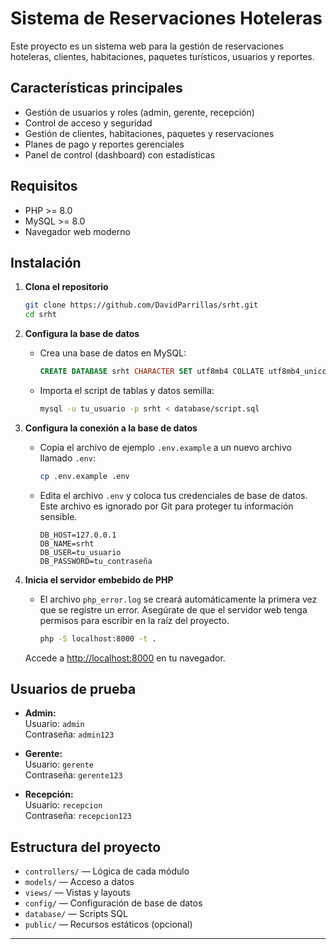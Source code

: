 # Sistema de Reservaciones Hoteleras

Este proyecto es un sistema web para la gestión de reservaciones hoteleras, clientes, habitaciones, paquetes turísticos, usuarios y reportes.

## Características principales

- Gestión de usuarios y roles (admin, gerente, recepción)
- Control de acceso y seguridad
- Gestión de clientes, habitaciones, paquetes y reservaciones
- Planes de pago y reportes gerenciales
- Panel de control (dashboard) con estadísticas

## Requisitos

- PHP >= 8.0
- MySQL >= 8.0
- Navegador web moderno

## Instalación

1. **Clona el repositorio**
   ```bash
   git clone https://github.com/DavidParrillas/srht.git
   cd srht
   ```

2. **Configura la base de datos**
   - Crea una base de datos en MySQL:
     ```sql
     CREATE DATABASE srht CHARACTER SET utf8mb4 COLLATE utf8mb4_unicode_ci;
     ```
   - Importa el script de tablas y datos semilla:
     ```bash
     mysql -u tu_usuario -p srht < database/script.sql
     ```

3. **Configura la conexión a la base de datos**
   - Copia el archivo de ejemplo `.env.example` a un nuevo archivo llamado `.env`:
     ```bash
     cp .env.example .env
     ```
   - Edita el archivo `.env` y coloca tus credenciales de base de datos. Este archivo es ignorado por Git para proteger tu información sensible.
     ```dotenv
     DB_HOST=127.0.0.1
     DB_NAME=srht
     DB_USER=tu_usuario
     DB_PASSWORD=tu_contraseña
     ```

4. **Inicia el servidor embebido de PHP**
   - El archivo `php_error.log` se creará automáticamente la primera vez que se registre un error. Asegúrate de que el servidor web tenga permisos para escribir en la raíz del proyecto.
     ```bash
     php -S localhost:8000 -t .
     ```

   Accede a [http://localhost:8000](http://localhost:8000) en tu navegador.

## Usuarios de prueba

- **Admin:**  
  Usuario: `admin`  
  Contraseña: `admin123`

- **Gerente:**  
  Usuario: `gerente`  
  Contraseña: `gerente123`

- **Recepción:**  
  Usuario: `recepcion`  
  Contraseña: `recepcion123`

## Estructura del proyecto

- `controllers/` — Lógica de cada módulo
- `models/` — Acceso a datos
- `views/` — Vistas y layouts
- `config/` — Configuración de base de datos
- `database/` — Scripts SQL
- `public/` — Recursos estáticos (opcional)


---
